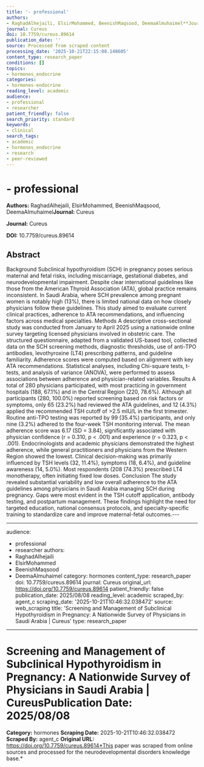 ```yaml
---
title: '- professional'
authors:
- RaghadAlhejaili, ElsirMohammed, BeenishMaqsood, DeemaAlmuhaimel**Journal:** Cureus
journal: Cureus
doi: 10.7759/cureus.89614
publication_date: ''
source: Processed from scraped content
processing_date: '2025-10-21T22:15:08.148605'
content_type: research_paper
conditions: []
topics:
- hormones_endocrine
categories:
- hormones-endocrine
reading_level: academic
audience:
- professional
- researcher
patient_friendly: false
search_priority: standard
keywords:
- clinical
search_tags:
- academic
- hormones_endocrine
- research
- peer-reviewed
---
```


# - professional

**Authors:** RaghadAlhejaili, ElsirMohammed, BeenishMaqsood, DeemaAlmuhaimel**Journal:** Cureus

**Journal:** Cureus

**DOI:** 10.7759/cureus.89614

## Abstract

Background Subclinical hypothyroidism (SCH) in pregnancy poses serious maternal and fetal risks, including miscarriage, gestational diabetes, and neurodevelopmental impairment. Despite clear international guidelines like those from the American Thyroid Association (ATA), global practice remains inconsistent. In Saudi Arabia, where SCH prevalence among pregnant women is notably high (13%), there is limited national data on how closely physicians follow these guidelines. This study aimed to evaluate current clinical practices, adherence to ATA recommendations, and influencing factors across medical specialties. Methods A descriptive cross-sectional study was conducted from January to April 2025 using a nationwide online survey targeting licensed physicians involved in obstetric care. The structured questionnaire, adapted from a validated US-based tool, collected data on the SCH screening methods, diagnostic thresholds, use of anti-TPO antibodies, levothyroxine (LT4) prescribing patterns, and guideline familiarity. Adherence scores were computed based on alignment with key ATA recommendations. Statistical analyses, including Chi-square tests, t-tests, and analysis of variance (ANOVA), were performed to assess associations between adherence and physician-related variables. Results A total of 280 physicians participated, with most practicing in government hospitals (188, 67.1%) and in the Central Region (220, 78.6%). Although all participants (280, 100.0%) reported screening based on risk factors or symptoms, only 65 (23.2%) had reviewed the ATA guidelines, and 12 (4.3%) applied the recommended TSH cutoff of >2.5 mIU/L in the first trimester. Routine anti-TPO testing was reported by 99 (35.4%) participants, and only nine (3.2%) adhered to the four-week TSH monitoring interval. The mean adherence score was 6.17 (SD = 3.84), significantly associated with physician confidence (r = 0.310, p < .001) and experience (r = 0.323, p < .001). Endocrinologists and academic physicians demonstrated the highest adherence, while general practitioners and physicians from the Western Region showed the lowest. Clinical decision-making was primarily influenced by TSH levels (32, 11.4%), symptoms (18, 6.4%), and guideline awareness (14, 5.0%). Most respondents (208 (74.3%) prescribed LT4 monotherapy, often initiating fixed low doses. Conclusion The study revealed substantial variability and low overall adherence to the ATA guidelines among physicians in Saudi Arabia managing SCH during pregnancy. Gaps were most evident in the TSH cutoff application, antibody testing, and postpartum management. These findings highlight the need for targeted education, national consensus protocols, and specialty-specific training to standardize care and improve maternal-fetal outcomes.---

---
audience:
- professional
- researcher
authors:
- RaghadAlhejaili
- ElsirMohammed
- BeenishMaqsood
- DeemaAlmuhaimel
category: hormones
content_type: research_paper
doi: 10.7759/cureus.89614
journal: Cureus
original_url: https://doi.org/10.7759/cureus.89614
patient_friendly: false
publication_date: 2025/08/08
reading_level: academic
scraped_by: agent_c
scraping_date: '2025-10-21T10:46:32.038472'
source: web_scraping
title: 'Screening and Management of Subclinical Hypothyroidism in Pregnancy: A Nationwide
Survey of Physicians in Saudi Arabia | Cureus'
type: research_paper
---
# Screening and Management of Subclinical Hypothyroidism in Pregnancy: A Nationwide Survey of Physicians in Saudi Arabia | Cureus**Publication Date:** 2025/08/08
**Category:** hormones
**Scraping Date:** 2025-10-21T10:46:32.038472
**Scraped By:** agent_c
**Original URL:** https://doi.org/10.7759/cureus.89614*This paper was scraped from online sources and processed for the neurodevelopmental disorders knowledge base.*